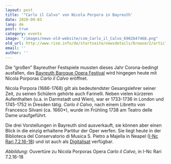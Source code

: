 ```yaml
---
layout: post
title: '"Carlo il Calvo" von Nicola Porpora in Bayreuth'
date: 2020-09-03
lang: de
post: true
category: events
image: "/images/news-old-website/csm_Carlo_il_Calvo_6902b47468.png"
old_url: http://www.rism.info/de/startseite/newsdetails/browse/2/article/64/nicola-porporas-carlo-il-calvo-in-bayreuth.html
email: ''
author: ''
---
```


Die “großen” Bayreuther Festspiele mussten dieses Jahr Corona-bedingt ausfallen, das [Bayreuth Baroque Opera Festival](https://www.bayreuthbaroque.de/) wird hingegen heute mit Nicola Porporas _Carlo il Calvo_ eröffnet.  
  
Nicola Porpora (1686-1768) gilt als bedeutendster Gesangslehrer seiner Zeit, zu seinen Schülern gehörte auch Farinelli. Neben vielen kürzeren Aufenthalten (u.a. in Darmstadt und Wien), war er 1733-1736 in London und 1745-1752 in Dresden tätig. _Carlo il Calvo_, nach einem Libretto von Francesco Silvani (ca. 1660\*), wurde im Frühling 1738 am Teatro delle Dame uraufgeführt.   
  
Die drei Vorstellungen in Bayreuth sind ausverkauft, sie können aber einen Blick in die einzig erhaltene Partitur der Oper werfen. Sie liegt heute in der Biblioteca del Conservatorio di Musica S. Pietro a Majella in Neapel ([I-Nc Rari 7.2.16-18](https://opac.rism.info/search?id=850008987&View=rism)) und ist auch als [Digitalisat](http://www.internetculturale.it/jmms/iccuviewer/iccu.jsp?teca=MagTeca+-+ICCU&id=oai:www.internetculturale.sbn.it/Teca:20:NT0000:IT%5C%5CICCU%5C%5CMSM%5C%5C0161656) verfügbar.

_Abbildung_: Ouvertüre zu Nicola Porporas Opera _Carlo il Calvo_, in I-Nc Rari 7.2.16-18

&nbsp;

